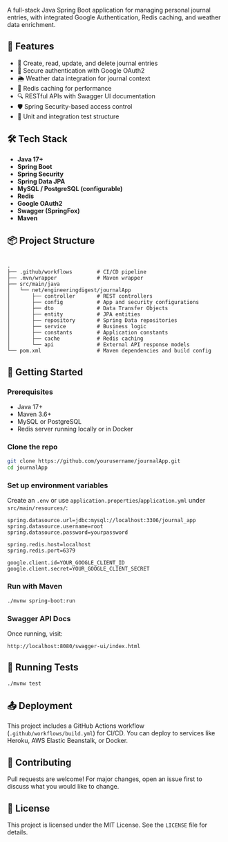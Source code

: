 A full-stack Java Spring Boot application for managing personal journal entries, with integrated Google Authentication, Redis caching, and weather data enrichment.

## 🌟 Features

- 📓 Create, read, update, and delete journal entries
- 🔐 Secure authentication with Google OAuth2
- 🌦 Weather data integration for journal context
- 💾 Redis caching for performance
- 🔍 RESTful APIs with Swagger UI documentation
- 🛡 Spring Security-based access control
- 🧪 Unit and integration test structure

## 🛠 Tech Stack

- **Java 17+**
- **Spring Boot**
- **Spring Security**
- **Spring Data JPA**
- **MySQL / PostgreSQL (configurable)**
- **Redis**
- **Google OAuth2**
- **Swagger (SpringFox)**
- **Maven**

## 📦 Project Structure

```

.
├── .github/workflows        # CI/CD pipeline
├── .mvn/wrapper             # Maven wrapper
├── src/main/java
│   └── net/engineeringdigest/journalApp
│       ├── controller       # REST controllers
│       ├── config           # App and security configurations
│       ├── dto              # Data Transfer Objects
│       ├── entity           # JPA entities
│       ├── repository       # Spring Data repositories
│       ├── service          # Business logic
│       ├── constants        # Application constants
│       ├── cache            # Redis caching
│       └── api              # External API response models
└── pom.xml                  # Maven dependencies and build config

````

## 🚀 Getting Started

### Prerequisites

- Java 17+
- Maven 3.6+
- MySQL or PostgreSQL
- Redis server running locally or in Docker

### Clone the repo

```bash
git clone https://github.com/yourusername/journalApp.git
cd journalApp
````

### Set up environment variables

Create an `.env` or use `application.properties`/`application.yml` under `src/main/resources/`:

```properties
spring.datasource.url=jdbc:mysql://localhost:3306/journal_app
spring.datasource.username=root
spring.datasource.password=yourpassword

spring.redis.host=localhost
spring.redis.port=6379

google.client.id=YOUR_GOOGLE_CLIENT_ID
google.client.secret=YOUR_GOOGLE_CLIENT_SECRET
```

### Run with Maven

```bash
./mvnw spring-boot:run
```

### Swagger API Docs

Once running, visit:

```
http://localhost:8080/swagger-ui/index.html
```

## 🧪 Running Tests

```bash
./mvnw test
```

## 📤 Deployment

This project includes a GitHub Actions workflow (`.github/workflows/build.yml`) for CI/CD. You can deploy to services like Heroku, AWS Elastic Beanstalk, or Docker.

## 👥 Contributing

Pull requests are welcome! For major changes, open an issue first to discuss what you would like to change.

## 📝 License

This project is licensed under the MIT License. See the `LICENSE` file for details.



